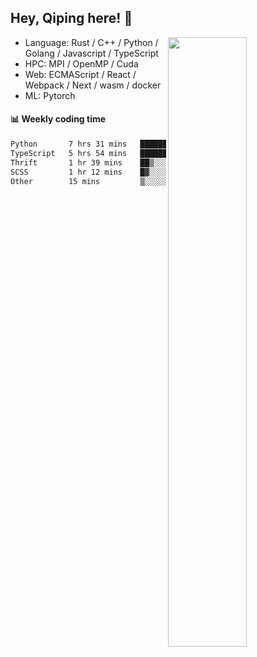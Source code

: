 

## Hey, Qiping here! :wave:

[<img align="right" width="50%" src="https://github-readme-stats.vercel.app/api?username=ppppqp&theme=dark&show_icons=true">](https://metrics.lecoq.io/ppppqp?template=classic)



-   Language: Rust / C++ / Python / Golang / Javascript / TypeScript
-   HPC: MPI / OpenMP / Cuda
-   Web: ECMAScript / React / Webpack / Next / wasm / docker
-   ML: Pytorch



#### :bar_chart: Weekly coding time

<!--START_SECTION:waka-->

```txt
Python       7 hrs 31 mins   ███████████░░░░░░░░░░░░░░   44.05 %
TypeScript   5 hrs 54 mins   ████████▓░░░░░░░░░░░░░░░░   34.62 %
Thrift       1 hr 39 mins    ██▒░░░░░░░░░░░░░░░░░░░░░░   09.73 %
SCSS         1 hr 12 mins    █▓░░░░░░░░░░░░░░░░░░░░░░░   07.04 %
Other        15 mins         ▒░░░░░░░░░░░░░░░░░░░░░░░░   01.47 %
```

<!--END_SECTION:waka-->

